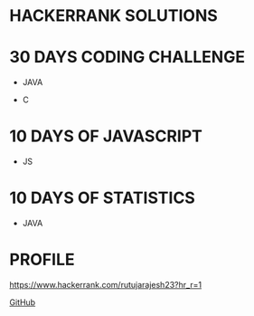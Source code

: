 # HACKERRANK SOLUTIONS

# 30 DAYS CODING CHALLENGE

* JAVA

* C

# 10 DAYS OF JAVASCRIPT

* JS

# 10 DAYS OF STATISTICS

* JAVA

# PROFILE

https://www.hackerrank.com/rutujarajesh23?hr_r=1

[GitHub](http://github.com)
